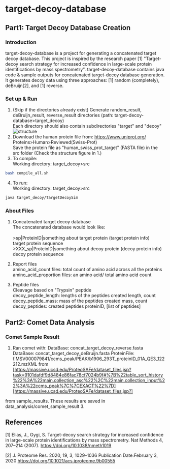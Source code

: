# target-decoy-database

## Part1: Target Decoy Database Creation
### Introduction
target-decoy-database is a project for generating a concatenated target decoy database. This project is inspired by the research paper [1] "Target-decoy search strategy for increased confidence in large-scale protein identifications by mass spectrometry". target-decoy-database contains java code & sample outputs for concatenated target-decoy database generation. It generates decoy data using three approaches: [1] random (completely), deBruijn[2], and [1] reverse. 

### Set up & Run
1. (Skip if the directories already exist) Generate random_result, deBruijn_result, reverse_result directories (path: target-decoy-database>target_decoy) </br> Each directory should also contain subdirectories "target" and "decoy"
![structure](https://user-images.githubusercontent.com/102386164/228535078-d8b08346-830b-48c0-bfaa-6725218d3224.png) </br>
2. Download the human protein file from: https://www.uniprot.org/   Proteins>Human>Reviewed(Swiss-Prot) </br> Save the protein file as "human_swiss_prot_target" (FASTA file) in the src folder (Check the structure figure in 1.)</br>
3. To compile: </br>
Working directory: target_decoy>src 
```bash
bash compile_all.sh
```
4. To run:</br>
Working directory: target_decoy>src
```bash
java target_decoy/TargetDecoySim
```

### About Files

1. Concatenated target decoy database </br>
The concatenated database would look like: </br></br>
\>sp|ProteinID|something about target protein (target protein info)</br>
target protein sequence </br>
\>XXX_sp|ProteinID|something about decoy protein (decoy protein info)</br>
decoy protein sequence </br>

2. Report files </br> 
amino_acid_count files: total count of amino acid across all the proteins
amino_acid_proportion files: an amino acid/ total amino acid count </br> 
3. Peptide files </br>
Cleavage based on "Trypsin" peptide </br> 
decoy_peptide_length: lengths of the peptides created   length, count </br> 
decoy_peptide_mass: mass of the peptides created        mass, count </br> 
decoy_peptides: created peptides                        proteinID, [list of peptides]  </br> 

## Part2: Comet Data Analysis

### Comet Sample Result
1. Ran comet with:
DataBase: concat_target_decoy_reverse.fasta
DataBase: concat_target_decoy_deBruijn.fasta
ProteinFile: 	f.MSV000079841/ccms_peak/PEAK/b1906_293T_proteinID_01A_QE3_122212.mzXML from [https://massive.ucsd.edu/ProteoSAFe/dataset_files.jsp?task=9101dafdf9d8484e86fac78cf7024b9f#%7B%22table_sort_history%22%3A%22main.collection_asc%22%2C%22main.collection_input%22%3A%22ccms_peak%7C%7CEXACT%22%7D][https://massive.ucsd.edu/ProteoSAFe/dataset_files.jsp?] 

from sample_results. These results are saved in data_analysis/comet_sample_result
3. 


## References
[1] Elias, J., Gygi, S. Target-decoy search strategy for increased confidence in 
large-scale protein identifications by mass spectrometry.
Nat Methods 4, 207–214 (2007). https://doi.org/10.1038/nmeth1019

[2] J. Proteome Res. 2020, 19, 3, 1029–1036
Publication Date:February 3, 2020
https://doi.org/10.1021/acs.jproteome.9b00555

